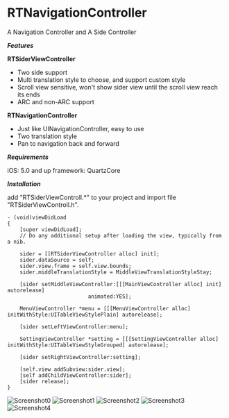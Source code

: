 RTNavigationController
======================

A Navigation Controller and A Side Controller


***Features***

**RTSiderViewController**
* Two side support
* Multi translation style to choose, and support custom style
* Scroll view sensitive, won't show sider view until the scroll view reach its ends
* ARC and non-ARC support

**RTNavigationController**
* Just like UINavigationController, easy to use
* Two translation style
* Pan to navigation back and forward


***Requirements***

iOS: 5.0 and up
framework: QuartzCore

***Installation***

add "RTSiderViewControll.*" to your project and import file "RTSiderViewControll.h".

    - (void)viewDidLoad
    {
        [super viewDidLoad];
        // Do any additional setup after loading the view, typically from a nib.
    
        sider = [[RTSiderViewController alloc] init];
        sider.dataSource = self;
        sider.view.frame = self.view.bounds;
        sider.middleTranslationStyle = MiddleViewTranslationStyleStay;
    
        [sider setMiddleViewController:[[[MainViewController alloc] init] autorelease]
                              animated:YES];
    
        MenuViewController *menu = [[[MenuViewController alloc] initWithStyle:UITableViewStylePlain] autorelease];
        
        [sider setLeftViewController:menu];
    
        SettingViewController *setting = [[[SettingViewController alloc] initWithStyle:UITableViewStyleGrouped] autorelease];
    
        [sider setRightViewController:setting];
    
        [self.view addSubview:sider.view];
        [self addChildViewController:sider];
        [sider release];
    }


![Screenshot0](http://dl.dropbox.com/u/46239535/RTNavigationController/2.png)
![Screenshot1](http://dl.dropbox.com/u/46239535/RTNavigationController/1.png)
![Screenshot2](http://dl.dropbox.com/u/46239535/RTNavigationController/3.png)
![Screenshot3](http://dl.dropbox.com/u/46239535/RTNavigationController/4.png)
![Screenshot4](http://dl.dropbox.com/u/46239535/RTNavigationController/5.png)

